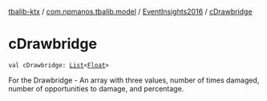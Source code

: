 [tbalib-ktx](../../index.md) / [com.npmanos.tbalib.model](../index.md) / [EventInsights2016](index.md) / [cDrawbridge](./c-drawbridge.md)

# cDrawbridge

`val cDrawbridge: `[`List`](https://kotlinlang.org/api/latest/jvm/stdlib/kotlin.collections/-list/index.html)`<`[`Float`](https://kotlinlang.org/api/latest/jvm/stdlib/kotlin/-float/index.html)`>`

For the Drawbridge - An array with three values, number of times damaged, number of opportunities to damage, and percentage.

